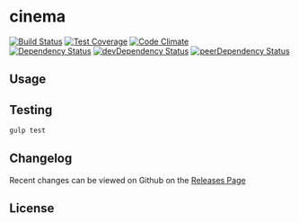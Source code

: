 # cinema 
[![Build Status](https://travis-ci.org/totojab/cinema.svg?branch=master)](https://travis-ci.org/totojab/cinema) [![Test Coverage](https://codeclimate.com/github/totojab/cinema/badges/coverage.svg)](https://codeclimate.com/github/totojab/cinema) [![Code Climate](https://codeclimate.com/github/totojab/cinema/badges/gpa.svg)](https://codeclimate.com/github/totojab/cinema)   
[![Dependency Status](https://david-dm.org/totojab/cinema.svg)](https://david-dm.org/totojab/cinema) [![devDependency Status](https://david-dm.org/totojab/cinema/dev-status.svg)](https://david-dm.org/totojab/cinema#info=devDependencies) [![peerDependency Status](https://david-dm.org/totojab/cinema/peer-status.svg)](https://david-dm.org/totojab/cinema#info=peerDependencies)    


> 

## Usage


## Testing
```bash
gulp test
```

## Changelog

Recent changes can be viewed on Github on the [Releases Page](https://github.com//cinema/releases)

## License


